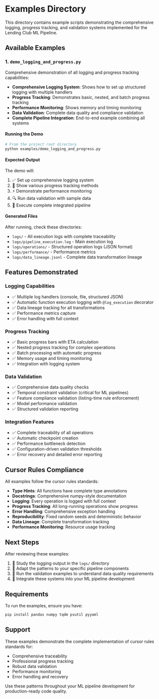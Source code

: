 # Examples Directory

This directory contains example scripts demonstrating the comprehensive logging, progress tracking, and validation systems implemented for the Lending Club ML Pipeline.

## Available Examples

### 1. `demo_logging_and_progress.py`

Comprehensive demonstration of all logging and progress tracking capabilities:

- **Comprehensive Logging System**: Shows how to set up structured logging with multiple handlers
- **Progress Tracking**: Demonstrates basic, nested, and batch progress tracking
- **Performance Monitoring**: Shows memory and timing monitoring
- **Data Validation**: Complete data quality and compliance validation
- **Complete Pipeline Integration**: End-to-end example combining all systems

#### Running the Demo

```bash
# From the project root directory
python examples/demo_logging_and_progress.py
```

#### Expected Output

The demo will:
1. ✅ Set up comprehensive logging system
2. 🚀 Show various progress tracking methods
3. ⚡ Demonstrate performance monitoring
4. 🔍 Run data validation with sample data
5. 🎯 Execute complete integrated pipeline

#### Generated Files

After running, check these directories:
- `logs/` - All execution logs with complete traceability
- `logs/pipeline_execution.log` - Main execution log
- `logs/operations/` - Structured operation logs (JSON format)
- `logs/performance/` - Performance metrics
- `logs/data_lineage.jsonl` - Complete data transformation lineage

## Features Demonstrated

### Logging Capabilities
- ✅ Multiple log handlers (console, file, structured JSON)
- ✅ Automatic function execution logging with `@log_execution` decorator
- ✅ Data lineage tracking for all transformations
- ✅ Performance metrics capture
- ✅ Error handling with full context

### Progress Tracking
- ✅ Basic progress bars with ETA calculation
- ✅ Nested progress tracking for complex operations
- ✅ Batch processing with automatic progress
- ✅ Memory usage and timing monitoring
- ✅ Integration with logging system

### Data Validation
- ✅ Comprehensive data quality checks
- ✅ Temporal constraint validation (critical for ML pipelines)
- ✅ Feature compliance validation (listing-time rule enforcement)
- ✅ Model performance validation
- ✅ Structured validation reporting

### Integration Features
- ✅ Complete traceability of all operations
- ✅ Automatic checkpoint creation
- ✅ Performance bottleneck detection
- ✅ Configuration-driven validation thresholds
- ✅ Error recovery and detailed error reporting

## Cursor Rules Compliance

All examples follow the cursor rules standards:

- **Type Hints**: All functions have complete type annotations
- **Docstrings**: Comprehensive numpy-style documentation
- **Logging**: Every operation is logged with full context
- **Progress Tracking**: All long-running operations show progress
- **Error Handling**: Comprehensive exception handling
- **Reproducibility**: Fixed random seeds and deterministic behavior
- **Data Lineage**: Complete transformation tracking
- **Performance Monitoring**: Resource usage tracking

## Next Steps

After reviewing these examples:

1. 📖 Study the logging output in the `logs/` directory
2. 🔧 Adapt the patterns to your specific pipeline components
3. 🧪 Run the validation examples to understand data quality requirements
4. 🚀 Integrate these systems into your ML pipeline development

## Requirements

To run the examples, ensure you have:

```bash
pip install pandas numpy tqdm psutil pyyaml
```

## Support

These examples demonstrate the complete implementation of cursor rules standards for:
- Comprehensive traceability
- Professional progress tracking  
- Robust data validation
- Performance monitoring
- Error handling and recovery

Use these patterns throughout your ML pipeline development for production-ready code quality.

